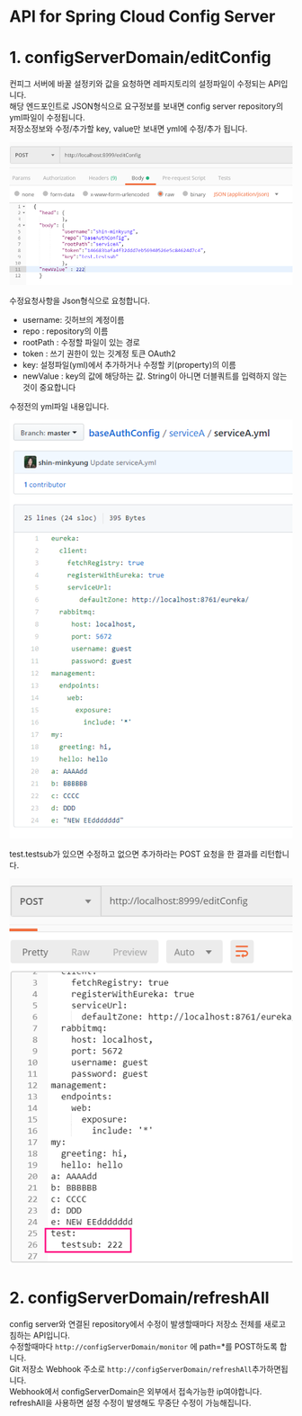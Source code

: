 # API for Spring Cloud Config Server


# 1. configServerDomain/editConfig
컨피그 서버에 바꿀 설정키와 값을 요청하면 레파지토리의 설정파일이 수정되는 API입니다. <br>
해당 엔드포인트로 JSON형식으로 요구정보를 보내면 config server repository의 yml파일이 수정됩니다. <br>
저장소정보와 수정/추가할 key, value만 보내면 yml에 수정/추가 됩니다. <br>


![설정파일 수정요청](./image/config3.png)

수정요청사항을 Json형식으로 요청합니다. 
 - username: 깃허브의 계정이름
 - repo : repository의 이름
 - rootPath : 수정할 파일이 있는 경로
 - token : 쓰기 권한이 있는 깃계정 토큰 OAuth2
 - key: 설정파일(yml)에서 추가하거나 수정할 키(property)의 이름
 - newValue : key의 값에 해당하는 값. String이 아니면 더블쿼트를 입력하지 않는것이 중요합니다
 
 수정전의 yml파일 내용입니다.
 
 ![원래 설정파일](./image/config2.png)
 
 test.testsub가 있으면 수정하고 없으면 추가하라는 POST 요청을 한 결과를 리턴합니다. 
 
 ![요청대로 변경된 설정파일 수정결과](./image/config1.png)
 
 # 2. configServerDomain/refreshAll
 config server와 연결된 repository에서 수정이 발생할때마다 저장소 전체를 새로고침하는 API입니다. <br>
 수정할때마다 <code>http://configServerDomain/monitor</code> 에 path=*를 POST하도록 합니다. <br>
 Git 저장소 Webhook 주소로 <code>http://configServerDomain/refreshAll</code>추가하면됩니다. <br>
 Webhook에서 configServerDomain은 외부에서 접속가능한 ip여야합니다. <br>
 refreshAll을 사용하면 설정 수정이 발생해도 무중단 수정이 가능해집니다. <br>
